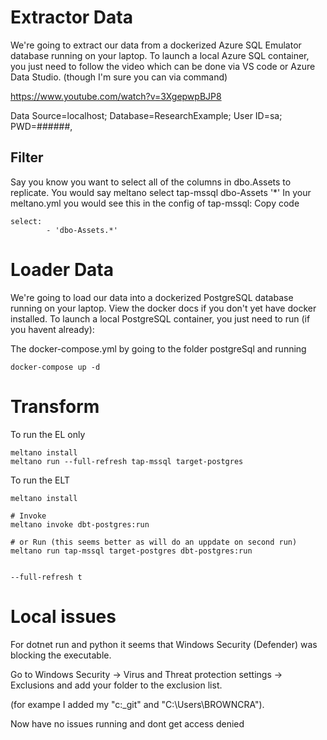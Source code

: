 

# Extractor Data

We're going to extract our data from a dockerized Azure SQL Emulator database running on your laptop. To launch a local Azure SQL container, you just need to follow the video which can be done via VS code or Azure Data Studio. (though I'm sure you can via command)

https://www.youtube.com/watch?v=3XgepwpBJP8

Data Source=localhost; 
Database=ResearchExample; 
User ID=sa; 
PWD=######,




## Filter

 Say you know you want to select all of the columns in dbo.Assets to replicate.  You would say meltano select tap-mssql dbo-Assets '*' In your meltano.yml you would see this in the config of tap-mssql:
 Copy code

```
select:
		- 'dbo-Assets.*'

```

# Loader Data

We're going to load our data into a dockerized PostgreSQL database running on your laptop. View the docker docs if you don't yet have docker installed. To launch a local PostgreSQL container, you just need to run (if you havent already):

The docker-compose.yml by going to the folder postgreSql and running
```
docker-compose up -d
```


# Transform

To run the EL only

```
meltano install
meltano run --full-refresh tap-mssql target-postgres
```


To run the ELT 

```
meltano install

# Invoke
meltano invoke dbt-postgres:run

# or Run (this seems better as will do an uppdate on second run)
meltano run tap-mssql target-postgres dbt-postgres:run


--full-refresh t

```

# Local issues

For dotnet run and python it seems that Windows Security (Defender) was blocking the executable.

Go to Windows Security -> Virus and Threat protection settings -> Exclusions and add your folder to the exclusion list. 

(for exampe I added my "c:\_git" and "C:\Users\BROWNCRA").

Now have no issues running and dont get access denied